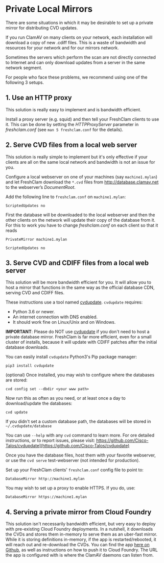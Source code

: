 # Private Local Mirrors

There are some situations in which it may be desirable to set up a private mirror for distributing CVD updates.

If you run ClamAV on many clients on your network, each installation will download a copy of new .cdiff files. This is a waste of bandwidth and resources for your network and for our mirrors network.

Sometimes the servers which perform the scan are not directly connected to Internet and can only download updates from a server in the same network segment.

For people who face these problems, we recommend using one of the following 3 setups.

## 1. Use an HTTP proxy

This solution is really easy to implement and is bandwidth efficient.

Install a proxy server (e.g. squid) and then tell your FreshClam clients to use it. This can be done by setting the _HTTPProxyServer_ parameter in _freshclam.conf_ (see `man 5 freshclam.conf` for the details).

## 2. Serve CVD files from a local web server

This solution is really simple to implement but it's only effective if your clients are all on the same local network and bandwidth is not an issue for you.

Configure a local webserver on one of your machines (say `machine1.mylan`) and let FreshClam download the `*.cvd` files from http://database.clamav.net to the webserver’s *DocumentRoot*.

Add the following line to `freshclam.conf` on `machine1.mylan`:

`ScriptedUpdates no`

First the database will be downloaded to the local webserver and then the other clients on the network will update their copy of the database from it. For this to work you have to change _freshclam.conf_ on each client so that it reads

`PrivateMirror machine1.mylan`

`ScriptedUpdates no`

## 3. Serve CVD and CDIFF files from a local web server

This solution will be more bandwidth efficient for you. It will allow you to host a mirror that functions in the same way as the official database CDN, serving CVD and CDIFF files.

These instructions use a tool named [cvdupdate](https://github.com/Cisco-Talos/cvdupdate). `cvdupdate` requires:

- Python 3.6 or newer.
- An internet connection with DNS enabled.
- It should work fine on Linux/Unix and on Windows.

**IMPORTANT**: Please do NOT use [cvdupdate](https://github.com/Cisco-Talos/cvdupdate) if you don't need to host a private database mirror. FreshClam is far more efficient, even for a small cluster of installs, because it will update with CDIFF patches after the initial database downloads.

You can easily install `cvdupdate` Python3's Pip package manager:

`pip3 install cvdupdate`

(optional) Once installed, you may wish to configure where the databases are stored:

`cvd config set --dbdir <your www path>`

Now run this as often as you need, or at least once a day to download/update the databases:

`cvd update`

If you didn't set a custom database path, the databases will be stored in `~/.cvdupdate/database`

You can use `--help` with any `cvd` command to learn more. For ore detailed instructions, or to report issues, please visit: https://github.com/Cisco-Talos/cvdupdate](https://github.com/Cisco-Talos/cvdupdate)

Once you have the database files, host them with your favorite webserver, or use the `cvd serve` test-webserver (not intended for production).

Set up your FreshClam clients' `freshclam.conf` config file to point to:

`DatabaseMirror http://machine1.mylan`

You may wish to set up a proxy to enable HTTPS. If you do, use:

`DatabaseMirror https://machine1.mylan`

## 4. Serving a private mirror from Cloud Foundry

This solution isn't necessarily bandwidth efficient, but very easy to deploy with pre-existing Cloud Foundry deployments. In a nutshell, it downloads the CVDs and stores them in-memory to serve them as an uber-fast mirror. While it is storing definitions in-memory, if the app is restarted/rebooted, it will reach out and re-download the CVDs. You can find the app [here on Github](https://github.com/mxplusb/clamav), as well as instructions on how to push it to Cloud Foundry. The URL the app is configured with is where the ClamAV daemons can listen from.

